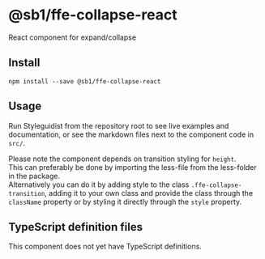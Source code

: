 # @sb1/ffe-collapse-react

React component for expand/collapse

## Install

```
npm install --save @sb1/ffe-collapse-react
```

## Usage

Run Styleguidist from the repository root to see live examples and documentation,
or see the markdown files next to the component code in `src/`.

Please note the component depends on transition styling for `height`.\
This can preferably be done by importing the less-file from the less-folder
in the package.\
Alternatively you can do it by adding style to the class
`.ffe-collapse-transition`\, adding it to your own class and provide the class
through the `className` property or by styling it directly through the `style` property.

## TypeScript definition files

This component does not yet have TypeScript definitions.

